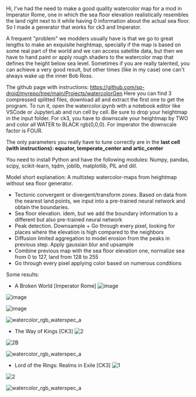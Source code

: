 Hi, I've had the need to make a good quality watercolor map for a mod in Imperator Rome, one in which the sea floor elevation realistically resembles the land right next to it while having 0 information about the actual sea floor. So I made a generator that works for ck3 and Imperator. 

A frequent "problem" we modders usually have is that we go to great lengths to make an exquisite heightmap, specially if the map is based on some real part of the world and we can access satellite data, but then we have to hand paint or apply rough shaders to the watercolor map that defines the height below sea level. Sometimes if you are really talented, you can achieve a very good result, but other times (like in my case) one can't always wake up the inner Bob Ross.
 
The github page with instructions: https://github.com/sp-droid/myrepo/tree/main/Projects/watercolorGen
Here you can find 3 compressed splitted files, download all and extract the first one to get the program. To run it, open the watercolor.ipynb with a notebook editor like VSCode or JupyterLab and run cell by cell. Be sure to drop your heightmap in the input folder. For ck3, you have to downscale your heightmap by TWO and color all WATER to BLACK rgb(0,0,0). For imperator the downscale factor is FOUR.

The only parameters you really have to tune correctly are in the **last cell (with instructions): equator, temperate_center and artic_center**

You need to install Python and have the following modules:
Numpy, pandas, scipy, scikit-learn, tqdm, joblib, matplotlib, PIL and dill.

Model short explanation:
A multistep watercolor-maps from heightmap without sea floor generator.
- Tectonic convergent or divergent/transform zones. Based on data from the nearest land points, we input into a pre-trained neural network and obtain the boundaries.
- Sea floor elevation. ídem, but we add the boundary information to a different but also pre-trained neural network
- Peak detection. Downsample + Go through every pixel, looking for places where the elevation is high compared to the neighbors
- Diffusion limited aggregation to model erosion from the peaks in previous step. Apply gaussian blur and upsample
- Combine previous map with the sea floor elevation one, normalize sea from 0 to 127, land from 128 to 255
- Go through every pixel applying color based on numerous conditions

Some results:
- A Broken World [Imperator Rome]
![image](https://user-images.githubusercontent.com/52839915/176153458-1b0cf115-aacf-479c-a78a-673080512768.png)

![image](https://user-images.githubusercontent.com/52839915/176153592-7ab1716a-b08f-41e7-b10a-d3139bb0f887.png)

![image](https://user-images.githubusercontent.com/52839915/176153624-517f060d-52a9-4c4e-8855-4efd30d30cec.png)

![watercolor_rgb_waterspec_a](https://user-images.githubusercontent.com/52839915/176159887-87e91c3d-6ae2-4556-90cd-9641199e4d47.png)


- The Way of Kings [CK3]
![2](https://user-images.githubusercontent.com/52839915/176154828-6962e719-b899-4d0b-81e0-78279a9bb9b1.jpg)

![2B](https://user-images.githubusercontent.com/52839915/176154862-8339650b-6173-4adc-8168-f8304e6f5549.jpg)

![watercolor_rgb_waterspec_a](https://user-images.githubusercontent.com/52839915/176154880-35e0ca14-db25-435e-89e6-28d133e74ad0.jpg)


- Lord of the Rings: Realms in Exile [CK3]
![1](https://user-images.githubusercontent.com/52839915/176159456-e03b6eaf-26f8-42c1-8a86-28a4b5f6a1fd.jpg)

![2](https://user-images.githubusercontent.com/52839915/176159471-afbae7b7-7336-463e-86b4-40209cf30b6d.jpg)

![watercolor_rgb_waterspec_a](https://user-images.githubusercontent.com/52839915/176159484-c16611d5-24d1-405b-be7e-3ce2ac11f5ef.jpg)

